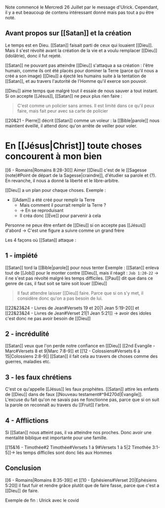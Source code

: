 Note commencé le Mercredi 26 Juillet par le message d'Ulrick. Cependant, il y a eut beaucoup de contenu intéressant donné mais pas tout a pu être noté.
## Avant propos sur [[Satan]] et la création
Le temps est en Dieu. [[Satan]] faisait parti de ceux qui louaient [[Dieu]]. Mais il s'est révolté avant la création de la vie et a voulu remplacer [[Dieu]] (idolâtrie), donc il fut rejeté.

[[Satan]] ne pouvant pas atteindre [[Dieu]] s'attaqua a sa création : l'être humain, comme ils ont été placés pour dominer la Terre (parce qu'il nous a créé a son image)
[[Dieu]] a éjecté les humains suite à la tentation de [[Satan]], et au travers l'autorité de l'Homme qu'il exerce son pouvoir.

[[Dieu]] aime temps que malgré tout il essaie de nous sauver a tout instant.
Si on accepte [[Jésus]], [[Satan]] ne peux plus rien faire :
> C'est comme un policier sans armes. Il est limité dans ce qu'il peux faire, mais fait peur avec sa carte de policier

[[20&21 - Pierre]] décrit [[Satan]] comme un voleur : la [[Bible|parole]] nous maintient éveillé, il attend donc qu'on arrête de veiller pour voler.
# En [[Jésus|Christ]] toute choses concourent à mon bien
[[6 - Romains|Romains 8:28-30]]
Aimer [[Dieu]] c'est de le [[Sagesse (note)#Point de départ de la Sagesse|craindre]], d'étudier sa parole et (?). En revanche, il nous a donné la liberté et le libre-arbitre.

[[Dieu]] a un plan pour chaque choses. Exemple :
- [[Adam]] a été créé pour remplir la Terre
	- Mais comment il pourrait remplir la Terre ?
	- -> En se reproduisant
	-  Il créa donc [[Eve]] pour parvenir à cela

Personne ne peux être enfant de [[Dieu]] si on accepte pas [[Jésus]] d'abord
-> C'est une figure a suivre comme un grand frère

Les 4 façons où [[Satan]] attaque :
## 1 - impiété
[[Satan]] tord la [[Bible|parole]] pour nous tenter
Exemple : [[Satan]] enleva tout de [[Job]] pour le monter contre [[Dieu]], mais il réagit : `Job 1:20-22` -> il ne s'est pas révolté malgré les temps difficiles. [[Paul]] dit que dans ce genre de cas, il faut soit se taire soit louer [[Dieu]]
> Il faut attendre laisser [[Dieu]] faire. Parce que si on s'y met, il considère donc qu'on a pas besoin de lui. 

[[22&23&24 - Livres de Jean#Versets 19 et 20|1 Jean 5:19-20]] et [[22&23&24 - Livres de Jean#Verset 21|1 Jean 5:21]]
-> avoir des idoles c'est donc ne pas avoir besoin de [[Dieu]]

## 2 - incrédulité
[[Satan]] veux que l'on perde notre confiance en [[Dieu]]
[[2nd Evangile - Marc#Versets 8 et 9|Marc 7:8-9]] et [[12 - Colossiens#Versets 6 à 15|Colossiens 2:8-9]]
[[Satan]] il fait cela au travers de choses comme des guerres, maladies etc.

## 3 - les faux chrétiens
C'est ce qu'appelle [[Jésus]] les faux prophètes. [[Satan]] attire les enfants de [[Dieu]] dans de faux [[Nouveau testament#^94270d|Évangile]].
L'excuse du fait qu'on ne savais pas ne fonctionne pas, parce que si on suit la parole on reconnaît au travers du [[Fruit]] l'arbre.
## 4 - Afflictions
Si [[Satan]] nous atteint pas, il va atteindre nos proches.
Donc avoir une mentalité biblique est importante pour une famille.

[[15&16 - Timothée#2 Timothée#Versets 1 à 9#Versets 1 à 5|2 Timothée 3:1-5]]-> les temps difficiles sont donc liés aux Hommes

## Conclusion
[[6 - Romains|Romains 8:35-39]] et [[10 - Ephésiens#Verset 20|Ephésiens 5:20]] il faut fuir et rendre grâce plutôt que de faire fasse, parce que c'est a [[Dieu]] de faire.

Exemple de fin : Ulrick avec le covid